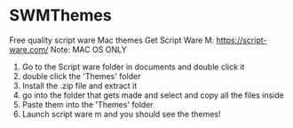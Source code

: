 # SWMThemes
Free quality script ware Mac themes
Get Script Ware M: https://script-ware.com/
Note: MAC OS ONLY
1. Go to the Script ware folder in documents and double click it
2. double click the 'Themes' folder
3. Install the .zip file and extract it
4. go into the folder that gets made and select and copy all the files inside
5. Paste them into the 'Themes' folder
6. Launch script ware m and you should see the themes!
